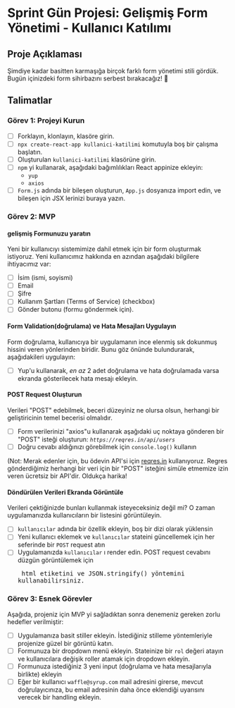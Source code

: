 # Sprint Gün Projesi: Gelişmiş Form Yönetimi - Kullanıcı Katılımı

## Proje Açıklaması

Şimdiye kadar basitten karmaşığa birçok farklı form yönetimi stili gördük. Bugün içinizdeki form sihirbazını serbest bırakacağız! 🧙

## Talimatlar

### Görev 1: Projeyi Kurun

- [ ] Forklayın, klonlayın, klasöre girin.
- [ ] `npx create-react-app kullanici-katilimi` komutuyla boş bir çalışma başlatın.
- [ ] Oluşturulan `kullanici-katilimi` klasörüne girin.
- [ ] `npm` yi kullanarak, aşağıdaki bağımlılıkları React appinize ekleyin:
  - `yup`
  - `axios`
- [ ] `Form.js` adında bir bileşen oluşturun, `App.js` dosyanıza import edin, ve bileşen için JSX lerinizi buraya yazın.

### Görev 2: MVP

#### gelişmiş Formunuzu yaratın

Yeni bir kullanıcıyı sistemimize dahil etmek için bir form oluşturmak istiyoruz. Yeni kullanıcımız hakkında en azından aşağıdaki bilgilere ihtiyacımız var:

- [ ] İsim (ismi, soyismi)
- [ ] Email
- [ ] Şifre
- [ ] Kullanım Şartları (Terms of Service) (checkbox)
- [ ] Gönder butonu (formu göndermek için).

#### Form Validation(doğrulama) ve Hata Mesajları Uygulayın

Form doğrulama, kullanıcıya bir uygulamanın ince elenmiş sık dokunmuş hissini veren yönlerinden biridir. Bunu göz önünde bulundurarak, aşağıdakileri uygulayın:

- [ ] Yup'u kullanarak, _en az_ 2 adet doğrulama ve hata doğrulamada varsa ekranda gösterilecek hata mesajı ekleyin.

#### POST Request Oluşturun

Verileri "POST" edebilmek, beceri düzeyiniz ne olursa olsun, herhangi bir geliştiricinin temel becerisi olmalıdır.

- [ ] Form verilerinizi "axios"u kullanarak aşağıdaki uç noktaya gönderen  bir "POST" isteği oluşturun: _`https://reqres.in/api/users`_
- [ ] Doğru cevabı aldığınızı görebilmek için `console.log()` kullanın

(Not: Merak edenler için, bu ödevin API'si için [reqres.in](https://reqres.in/) kullanıyoruz. Regres gönderdiğimiz herhangi bir veri için bir "POST" isteğini simüle etmemize izin veren ücretsiz bir API'dir. Oldukça harika!

#### Döndürülen Verileri Ekranda Görüntüle

Verileri çektiğinizde bunları kullanmak isteyeceksiniz değil mi? O zaman uygulamanızda kullanıcıların bir listesini görüntüleyin.

- [ ] `kullanıcılar` adında bir özellik ekleyin, boş bir dizi olarak yüklensin
- [ ] Yeni kullanıcı eklemek ve `kullanıcılar` stateini güncellemek için her seferinde bir `POST` request atın 
- [ ] Uygulamanızda `kullanıcılar` ı render edin. POST request cevabını düzgün görüntülemek için <pre> html etiketini ve JSON.stringify() yöntemini kullanabilirsiniz.

### Görev 3: Esnek Görevler

Aşağıda, projeniz için MVP yi sağladıktan sonra denemeniz gereken zorlu hedefler verilmiştir:

- [ ] Uygulamanıza basit stiller ekleyin. İstediğiniz stilleme yöntemleriyle projenize güzel bir görüntü katın.
- [ ] Formunuza bir dropdown menü ekleyin. Stateinize bir `rol` değeri atayın ve kullanıcılara değişik roller atamak için dropdown ekleyin.
- [ ] Formunuza istediğiniz 3 yeni input (doğrulama ve hata mesajlarıyla birlikte) ekleyin
- [ ] Eğer bir kullanıcı `waffle@syrup.com` mail adresini girerse, mevcut doğrulayıcınıza, bu email adresinin daha önce eklendiği uyarısını verecek bir handling ekleyin.